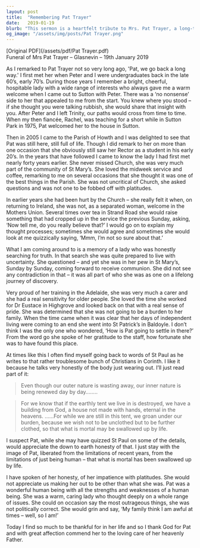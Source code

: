 ```yaml
---
layout: post
title:  "Remembering Pat Trayer"
date:   2019-01-19
blurb: "This sermon is a heartfelt tribute to Mrs. Pat Trayer, a long-time member of the St Mary's Parish. It recounts her journey of faith, her questioning nature, and her dedication to the church. Despite her struggles and criticisms of the church, she remained a steadfast believer. The sermon also highlights her caring nature, especially towards the elderly, and her time working for Dr. Eustace in Highgrove."
og_image: "/assets/img/posts/Pat Trayer.png"
---
```

[Original PDF](/assets/pdf/Pat Trayer.pdf)    
Funeral of Mrs Pat Trayer – Glasnevin – 19th January 2019

As I remarked to Pat Trayer not so very long ago, 'Pat, we go back a long way.' I first met her when Peter and I were undergraduates back in the late 60’s, early 70’s. During those years I remember a bright, cheerful, hospitable lady with a wide range of interests who always gave me a warm welcome when I came out to Sutton with Peter. There was a ‘no nonsense’ side to her that appealed to me from the start. You knew where you stood – if she thought you were talking rubbish, she would share that insight with you. After Peter and I left Trinity, our paths would cross from time to time. When my then fiancée, Rachel, was teaching for a short while in Sutton Park in 1975, Pat welcomed her to the house in Sutton.

Then in 2005 I came to the Parish of Howth and I was delighted to see that Pat was still here, still full of life. Though I did remark to her on more than one occasion that she obviously still saw her Rector as a student in his early 20’s. In the years that have followed I came to know the lady I had first met nearly forty years earlier. She never missed Church, she was very much part of the community of St Mary’s. She loved the midweek service and coffee, remarking to me on several occasions that she thought it was one of the best things in the Parish. She was not uncritical of Church, she asked questions and was not one to be fobbed off with platitudes.

In earlier years she had been hurt by the Church – she really felt it when, on returning to Ireland, she was not, as a separated woman, welcome in the Mothers Union. Several times over tea in Strand Road she would raise something that had cropped up in the service the previous Sunday, asking, ‘Now tell me, do you really believe that?’ I would go on to explain my thought processes; sometimes she would agree and sometimes she would look at me quizzically saying, ‘Mmm, I’m not so sure about that.’

What I am coming around to is a memory of a lady who was honestly searching for truth. In that search she was quite prepared to live with uncertainty. She questioned – and yet she was in her pew in St Mary’s, Sunday by Sunday, coming forward to receive communion. She did not see any contradiction in that – it was all part of who she was as one on a lifelong journey of discovery.

Very proud of her training in the Adelaide, she was very much a carer and she had a real sensitivity for older people. She loved the time she worked for Dr Eustace in Highgrove and looked back on that with a real sense of pride. She was determined that she was not going to be a burden to her family. When the time came when it was clear that her days of independent living were coming to an end she went into St Patrick’s in Baldoyle. I don’t think I was the only one who wondered, ‘How is Pat going to settle in there?’ From the word go she spoke of her gratitude to the staff, how fortunate she was to have found this place.

At times like this I often find myself going back to words of St Paul as he writes to that rather troublesome bunch of Christians in Corinth. I like it because he talks very honestly of the body just wearing out. I’ll just read part of it:

> Even though our outer nature is wasting away, our inner nature is being renewed day by day……..

> For we know that if the earthly tent we live in is destroyed, we have a building from God, a house not made with hands, eternal in the heavens. ……For while we are still in this tent, we groan under our burden, because we wish not to be unclothed but to be further clothed, so that what is mortal may be swallowed up by life.

I suspect Pat, while she may have quizzed St Paul on some of the details, would appreciate the down to earth honesty of that. I just stay with the image of Pat, liberated from the limitations of recent years, from the limitations of just being human – that what is mortal has been swallowed up by life.

I have spoken of her honesty, of her impatience with platitudes. She would not appreciate us making her out to be other than what she was. Pat was a wonderful human being with all the strengths and weaknesses of a human being. She was a warm, caring lady who thought deeply on a whole range of issues. She could on occasion say the most outrageous things, she was not politically correct. She would grin and say, ‘My family think I am awful at times – well, so I am!’

Today I find so much to be thankful for in her life and so I thank God for Pat and with great affection commend her to the loving care of her heavenly Father.
